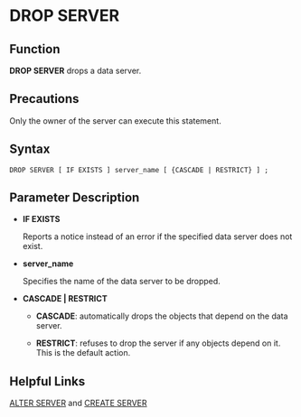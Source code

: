 # DROP SERVER<a name="EN-US_TOPIC_0272283423"></a>

## Function<a name="section18987145713527"></a>

**DROP SERVER**  drops a data server.

## Precautions<a name="section1195003135320"></a>

Only the owner of the server can execute this statement.

## Syntax<a name="section51061559145316"></a>

```
DROP SERVER [ IF EXISTS ] server_name [ {CASCADE | RESTRICT} ] ;
```

## Parameter Description<a name="section08321910175316"></a>

-   **IF EXISTS**

    Reports a notice instead of an error if the specified data server does not exist.

-   **server\_name**

    Specifies the name of the data server to be dropped.

-   **CASCADE | RESTRICT**

    -   **CASCADE**: automatically drops the objects that depend on the data server.

    -   **RESTRICT**: refuses to drop the server if any objects depend on it. This is the default action.



## Helpful Links<a name="section620331805317"></a>

[ALTER SERVER](alter-server.md)  and  [CREATE SERVER](create-server.md)

